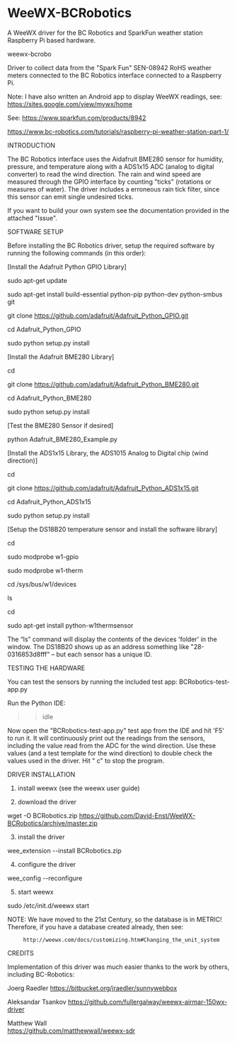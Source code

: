 # WeeWX-BCRobotics
A WeeWX driver for the BC Robotics and SparkFun weather station Raspberry Pi based hardware.

weewx-bcrobo

Driver to collect data from the "Spark Fun" SEN-08942 RoHS weather meters 
connected to the BC Robotics interface connected to a Raspberry Pi.

  Note: I have also written an Android app to display WeeWX readings, see:
        https://sites.google.com/view/mywx/home

See:
https://www.sparkfun.com/products/8942

https://www.bc-robotics.com/tutorials/raspberry-pi-weather-station-part-1/

INTRODUCTION

The BC Robotics interface uses the Aidafruit BME280 sensor for humidity, pressure, 
and temperature along with a ADS1x15 ADC (analog to digital converter) to read the 
wind direction. The rain and wind speed are measured through the GPIO interface by 
counting "ticks" (rotations or measures of water). The driver includes a erroneous
rain tick filter, since this sensor can emit single undesired ticks.

If you want to build your own system see the documentation provided in the attached "Issue".

SOFTWARE SETUP

Before installing the BC Robotics driver, setup the required software by running the 
following commands (in this order):

[Install the Adafruit Python GPIO Library]

  sudo apt-get update
  
  sudo apt-get install build-essential python-pip python-dev python-smbus git
  
  git clone https://github.com/adafruit/Adafruit_Python_GPIO.git
  
  cd Adafruit_Python_GPIO
  
  sudo python setup.py install
  

[Install the Adafruit BME280 Library]

  cd
  
  git clone https://github.com/adafruit/Adafruit_Python_BME280.git
  
  cd Adafruit_Python_BME280
  
  sudo python setup.py install
  

[Test the BME280 Sensor if desired]

  python Adafruit_BME280_Example.py
  

[Install the ADS1x15 Library, the ADS1015 Analog to Digital chip (wind direction)]

  cd
  
  git clone https://github.com/adafruit/Adafruit_Python_ADS1x15.git
  
  cd Adafruit_Python_ADS1x15
  
  sudo python setup.py install
  

[Setup the DS18B20 temperature sensor and install the software library]

  cd
  
  sudo modprobe w1-gpio
  
  sudo modprobe w1-therm
  
  cd /sys/bus/w1/devices
  
  ls
  
  cd
  
  sudo apt-get install python-w1thermsensor
  
  
The “ls” command will display the contents of the devices 'folder' in the window. The 
DS18B20 shows up as an address something like "28-0316853d8fff" – but each sensor has 
a unique ID.

TESTING THE HARDWARE

You can test the sensors by running the included test app: BCRobotics-test-app.py

Run the Python IDE:

  >>idle

Now open the "BCRobotics-test-app.py" test app from the IDE and hit 'F5' to run it. It will 
continuously print out the readings from the sensors, including the value read from the ADC 
for the wind direction. Use these values (and a test template for the wind direction) to 
double check the values used in the driver. Hit "<ctrl> c" to stop the program.


DRIVER INSTALLATION

1) install weewx (see the weewx user guide)

2) download the driver

wget -O BCRobotics.zip https://github.com/David-Enst/WeeWX-BCRobotics/archive/master.zip

3) install the driver

wee_extension --install BCRobotics.zip

4) configure the driver

wee_config --reconfigure

5) start weewx

sudo /etc/init.d/weewx start

 NOTE: We have moved to the 21st Century, so the database is in METRIC!
       Therefore, if you have a database created already, then see:

         http://weewx.com/docs/customizing.htm#Changing_the_unit_system

CREDITS

Implementation of this driver was much easier thanks to the work by others, 
including BC-Robotics:

Joerg Raedler
  https://bitbucket.org/jraedler/sunnywebbox

Aleksandar Tsankov
  https://github.com/fullergalway/weewx-airmar-150wx-driver

Matthew Wall    
  https://github.com/matthewwall/weewx-sdr
